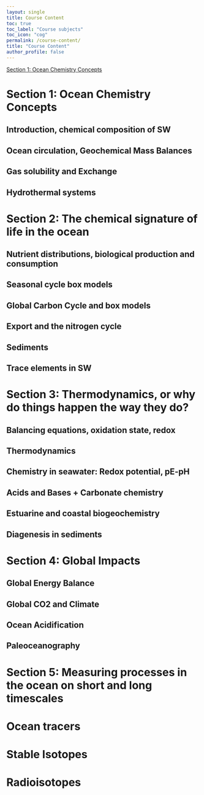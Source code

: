 ```yaml
---
layout: single
title: Course Content
toc: true
toc_label: "Course subjects"
toc_icon: "cog"
permalink: /course-content/
title: "Course Content"
author_profile: false
---
```


[Section 1: Ocean Chemistry Concepts](/course-content/01_ocean_chemistry_fundamentals/)

# Section 1: Ocean Chemistry Concepts
## Introduction, chemical composition of SW
## Ocean circulation, Geochemical Mass Balances
## Gas solubility and Exchange
## Hydrothermal systems 

# Section 2: The chemical signature of life in the ocean
## Nutrient distributions, biological production and consumption
## Seasonal cycle box models
## Global Carbon Cycle and box models
## Export and the nitrogen cycle
## Sediments
## Trace elements in SW 

# Section 3: Thermodynamics, or why do things happen the way they do?
## Balancing equations, oxidation state, redox
## Thermodynamics
## Chemistry in seawater: Redox potential, pE-pH
## Acids and Bases + Carbonate chemistry
## Estuarine and coastal biogeochemistry 
## Diagenesis in sediments

# Section 4: Global Impacts
## Global Energy Balance
## Global CO2 and Climate
## Ocean Acidification
## Paleoceanography

# Section 5: Measuring processes in the ocean on short and long timescales
# Ocean tracers
# Stable Isotopes
# Radioisotopes
